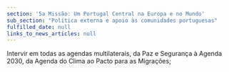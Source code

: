 ```yaml
---
section: '5a Missão: Um Portugal Central na Europa e no Mundo'
sub_section: "Política externa e apoio às comunidades portuguesas"
fulfilled_date: null
links_to_news_articles: null
---
```


Intervir em todas as agendas multilaterais, da Paz e Segurança à Agenda 2030, da Agenda do Clima ao Pacto para as Migrações;